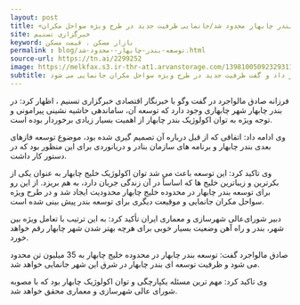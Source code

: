 ```yaml
---
layout: post
title: «مکران؛ گنج آشکار» - ۳| توسعه بندر چابهار محدود شد/جانمایی ظرفیت جدید در طرح ویژه سواحل مکران
site: خبرگزاری تسنیم
keyword: بازار مسکن ، قیمت مسکن
permalink : blog/توسعه-بندر-چابهار--محدود-شد.html
source-url: https://tn.ai/2299252
image: https://melkfax.s3.ir-thr-at1.arvanstorage.com/1398100509232931119212914.jpg
subtitle: معاون وزیر راه از تصویب طرح محدودیت توسعه بندر چابهار در شورای عالی شهرسازی و معماری خبر داد و گفت ظرفیت جدید در طرح ویژه سواحل مکران جانمایی می شود.
---
```

فرزانه صادق مالواجرد در گفت وگو با خبرنگار اقتصادی خبرگزاری تسنیم ، اظهار کرد: در بندر چابهار  شهر چابهاری وجود دارد که توسعه آن، ساماندهی حاشیه نشینی پیرامونی و توجه ویژه به توان اکولوژیک بندر چابهار از اهمیت بسیار زیادی برخوردار بوده است.

وی ادامه داد: اتفاقی که از قبل درباره آن تصمیم گیری شده بود،  موضوع توسعه فازهای بعدی بندر  چابهار و برنامه های سازمان بنادر و دریانوردی برای این منظور بود که در دستور کار داشت.

وی تاکید کرد: این توسعه باعث می شد توان اکولوژیک خلیج چابهار  به عنوان یکی از بکرترین و زیباترین خلیج ها که اساساً در آن زندگی جریان دارد، به هم بریزد. از این رو برای توسعه بندر چابهار در محدوده خلیج چابهار محدودیت ایجاد شد و در طرح ویژه سواحل مکران جانمایی و موقیعت دیگری برای توسعه بندر پیش بینی شده است. 

دبیر شورای‌عالی شهرسازی و معماری ایران تأکید کرد: به این ترتیب با تعامل ویژه بین شهر، بندر و  راه آهن وضعیت بسیار خوبی برای هرچه بهتر شدن شهر چابهار رقم خواهد خورد.

صادق مالواجرد گفت: توسعه بندر چابهار در محدوده خلیج چابهار به 35 میلیون تن محدود می شود و ظرفیت توسعه ای بندر چابهار در شرق این شهر جانمایی خواهد شد.

وی تاکید کرد: مهم ترین مسئله یکپارچگی و توان اکولوژیک چابهار بود که با مصوبه شورای عالی شهرسازی و معماری محقق خواهد شد.